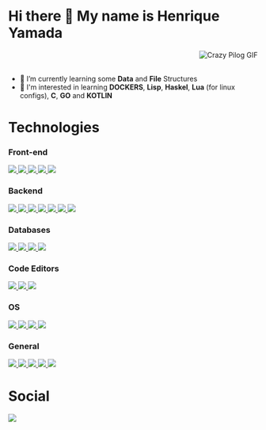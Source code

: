 <div>
  <h1>Hi there 👋 My name is Henrique Yamada</h1>
</div>

<div align="right" width=500>
  <img alt="Crazy Pilog GIF" src="https://pipe.miroware.io/60a47afdab37f801c2e52bb1/profile/Pilot.gif">
</div><br>

- 🌱 I’m currently learning some **Data** and **File** Structures
- 👀 I'm interested in learning **DOCKERS**, **Lisp**, **Haskel**, **Lua** (for linux configs), **C**, **GO** and **KOTLIN**

<div>
  <h1>Technologies</h1>
</div>

<div>  
  
  ### Front-end

  <a href="https://developer.mozilla.org/pt-BR/docs/Web/HTML">
    <img src="https://skillicons.dev/icons?i=html" />
  </a>
  <a href="https://developer.mozilla.org/pt-BR/docs/Web/CSS">
    <img src="https://skillicons.dev/icons?i=css" />
  </a>
  <a href="https://developer.mozilla.org/pt-BR/docs/Web/JavaScript">
    <img src="https://skillicons.dev/icons?i=js" />
  </a>
  <a href="https://www.typescriptlang.org/">
    <img src="https://skillicons.dev/icons?i=ts" />
  </a>
  <a href="https://svelte.dev/">
    <img src="https://skillicons.dev/icons?i=svelte" />
  </a>

  ### Backend
  <a href="https://dotnet.microsoft.com/pt-br/languages/csharp">
    <img src="https://skillicons.dev/icons?i=cs" />
  </a>
  <a href="https://dotnet.microsoft.com/pt-br/">
    <img src="https://skillicons.dev/icons?i=dotnet" />
  </a>
  <a href="https://nodejs.org/en">
    <img src="https://skillicons.dev/icons?i=nodejs" />
  </a>
  <a href="https://developer.mozilla.org/pt-BR/docs/Web/JavaScript">
    <img src="https://skillicons.dev/icons?i=js" />
  </a>
  <a href="https://www.typescriptlang.org/">
    <img src="https://skillicons.dev/icons?i=ts" />
  </a>
  <a href="https://www.python.org/">
    <img src="https://skillicons.dev/icons?i=py" />
  </a>
  <a href="https://www.rust-lang.org/pt-BR">
    <img src="https://skillicons.dev/icons?i=rust" />
  </a>

  ### Databases
  <a href="https://www.postgresql.org/">
    <img src="https://skillicons.dev/icons?i=postgres" />
  </a>
  <a href="https://www.mysql.com/">
    <img src="https://skillicons.dev/icons?i=mysql" />
  </a>
  <a href="https://www.sqlite.org/">
    <img src="https://skillicons.dev/icons?i=sqlite" />
  </a>
  <a href="https://www.microsoft.com/pt-br/sql-server">
    <img src="https://github.com/marwin1991/profile-technology-icons/assets/19180175/3b371807-db7c-45b4-8720-c0cfc901680a" />
  </a>

  ### Code Editors
  <a href="https://code.visualstudio.com/">
    <img src="https://skillicons.dev/icons?i=vscode" />
  </a>
  <a href="https://www.vim.org/">
    <img src="https://skillicons.dev/icons?i=vim" />
  </a>
  <a href="https://neovim.io/">
    <img src="https://skillicons.dev/icons?i=neovim" />
  </a>

  ### OS
  <a href="https://www.microsoft.com/pt-br/windows/">
    <img src="https://skillicons.dev/icons?i=windows" />
  </a>
  <a href="https://www.linux.org/">
    <img src="https://skillicons.dev/icons?i=linux" />
  </a>
  <a href="https://archlinux.org/">
    <img src="https://skillicons.dev/icons?i=arch" />
  </a>
  <a href="https://www.kali.org/">
    <img src="https://skillicons.dev/icons?i=kali" />
  </a>

  ### General
  <a href="https://git-scm.com/">
    <img src="https://skillicons.dev/icons?i=git" />
  </a>
  <a href="https://github.com/">
    <img src="https://skillicons.dev/icons?i=github" />
  </a>
  <a href="https://bitbucket.org/">
    <img src="https://skillicons.dev/icons?i=bitbucket" />
  </a>
  <a href="https://pnpm.io/pt/">
    <img src="https://skillicons.dev/icons?i=pnpm" />
  </a>
  <a href="https://www.jenkins.io/">
    <img src="https://skillicons.dev/icons?i=jenkins" />
  </a>
</div>

<div>
  <h1>Social</h1>
</div>

<div>
  <a href="https://www.linkedin.com/in/henrique-hidetoshi-yamada/" target="_blank" rel="external"><img src="https://img.shields.io/badge/-LinkedIn-%230077B5?style=for-the-badge&logo=linkedin&logoColor=white" target="_blank" rel="external"></a> 
</div>
